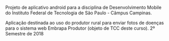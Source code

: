 Projeto de aplicativo android para a disciplina de Desenvolvimento Mobile do Instituto Federal de Tecnologia de São Paulo - Câmpus Campinas.

Aplicação destinada ao uso do produtor rural para enviar fotos de doenças para o sistema web Embrapa Produtor (objeto de TCC deste curso). 2º Semestre de 2018

